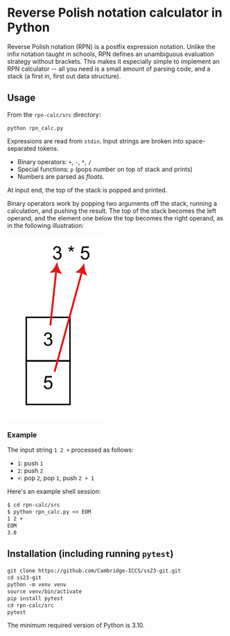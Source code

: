 # Reverse Polish notation calculator in Python
Reverse Polish notation (RPN) is a postfix expression notation. Unlike the infix
notation taught in schools, RPN defines an unambiguous evaluation strategy
without brackets. This makes it especially simple to implement an RPN calculator
-- all you need is a small amount of parsing code, and a stack (a first in,
first out data structure).

## Usage
From the `rpn-calc/src` directory:

```
python rpn_calc.py
```

Expressions are read from `stdin`. Input strings are broken into space-separated
tokens.

  * Binary operators: `+`, `-`, `*`, `/`
  * Special functions: `p` (pops number on top of stack and prints)
  * Numbers are parsed as *floats*.

At input end, the top of the stack is popped and printed.

Binary operators work by popping two arguments off the stack, running a
calculation, and pushing the result. The top of the stack becomes the left
operand, and the element one below the top becomes the right operand, as in the
following illustration:

![Illustration of binary operator processing](/rpn-calc/docs/oper-order.png)

### Example
The input string `1 2 +` processed as follows:

  * `1`: push `1`
  * `2`: push `2`
  * `+`: pop `2`, pop `1`, push `2 + 1`

Here's an example shell session:

```
$ cd rpn-calc/src
$ python rpn_calc.py << EOM
1 2 +
EOM
3.0
```

## Installation (including running `pytest`)
```
git clone https://github.com/Cambridge-ICCS/ss23-git.git
cd ss23-git
python -m venv venv
source venv/bin/activate
pip install pytest
cd rpn-calc/src
pytest
```

The minimum required version of Python is 3.10.
